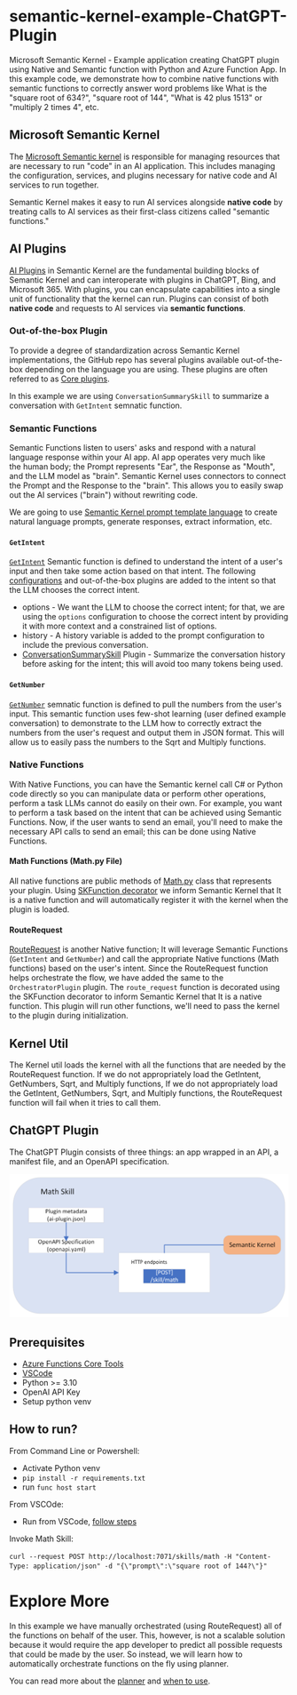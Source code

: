 # semantic-kernel-example-ChatGPT-Plugin
Microsoft Semantic Kernel - Example application creating ChatGPT plugin using Native and Semantic function with Python and Azure Function App. In this example code, we demonstrate how to combine native functions with semantic functions to correctly answer word problems like What is the "square root of 634?", "square root of 144", "What is 42 plus 1513" or "multiply 2 times 4", etc.

## Microsoft Semantic Kernel

The [Microsoft Semantic kernel](https://learn.microsoft.com/en-us/semantic-kernel/ai-orchestration/kernel/?tabs=Csharp) is responsible for managing resources that are necessary to run "code" in an AI application. This includes managing the configuration, services, and plugins necessary for native code and AI services to run together.

Semantic Kernel makes it easy to run AI services alongside **native code** by treating calls to AI services as their first-class citizens called "semantic functions."

## AI Plugins

[AI Plugins](https://learn.microsoft.com/en-us/semantic-kernel/ai-orchestration/plugins/?tabs=Csharp) in Semantic Kernel are the fundamental building blocks of Semantic Kernel and can interoperate with plugins in ChatGPT, Bing, and Microsoft 365. With plugins, you can encapsulate capabilities into a single unit of functionality that the kernel can run. Plugins can consist of both **native code** and requests to AI services via **semantic functions**.

### Out-of-the-box Plugin

To provide a degree of standardization across Semantic Kernel implementations, the GitHub repo has several plugins available out-of-the-box depending on the language you are using. These plugins are often referred to as [Core plugins](https://learn.microsoft.com/en-us/semantic-kernel/ai-orchestration/plugins/out-of-the-box-plugins?tabs=python#core-plugins). 

In this example we are using `ConversationSummarySkill` to summarize a conversation with `GetIntent` semnatic function.

### Semantic Functions

Semantic Functions listen to users' asks and respond with a natural language response within your AI app. AI app operates very much like the human body; the Prompt represents "Ear", the Response as "Mouth", and the LLM model as "brain". Semantic Kernel uses connectors to connect the Prompt and the Response to the "brain". This allows you to easily swap out the AI services ("brain") without rewriting code.

We are going to use [Semantic Kernel prompt template language](https://learn.microsoft.com/en-us/semantic-kernel/prompt-engineering/prompt-template-syntax) to create natural language prompts, generate responses, extract information, etc.

#### `GetIntent` 

[`GetIntent`](./plugins/OrchestratorPlugin/GetIntent/) Semantic function is defined to understand the intent of a user's input and then take some action based on that intent. The following [configurations](https://learn.microsoft.com/en-us/semantic-kernel/prompt-engineering/configure-prompts) and out-of-the-box plugins are added to the intent so that the LLM chooses the correct intent.

- options - We want the LLM to choose the correct intent; for that, we are using the `options` configuration to choose the correct intent by providing it with more context and a constrained list of options.
- history - A history variable is added to the prompt configuration to include the previous conversation.
- [ConversationSummarySkill](https://learn.microsoft.com/en-us/azure/architecture/ai-ml/guide/conversation-summarization) Plugin - Summarize the conversation history before asking for the intent; this will avoid too many tokens being used.

#### `GetNumber`

[`GetNumber`](./plugins/OrchestratorPlugin/GetNumbers/) semnatic function is defined to pull the numbers from the user's input. This semantic function uses few-shot learning (user defined example conversation) to demonstrate to the LLM how to correctly extract the numbers from the user's request and output them in JSON format. This will allow us to easily pass the numbers to the Sqrt and Multiply functions.


### Native Functions

With Native Functions, you can have the Semantic kernel call C# or Python code directly so you can manipulate data or perform other operations, perform a task LLMs cannot do easily on their own. For example, you want to perform a task based on the intent that can be achieved using Semantic Functions. Now, if the user wants to send an email, you'll need to make the necessary API calls to send an email; this can be done using Native Functions.

#### Math Functions (Math.py File)

All native functions are public methods of [Math.py](./plugins/MathPlugin/Math.py) class that represents your plugin. Using [SKFunction decorator](https://learn.microsoft.com/en-us/semantic-kernel/ai-orchestration/plugins/native-functions/using-the-skfunction-decorator?tabs=Csharp#use-the-skfunction-decorator-to-define-a-native-function) we inform Semantic Kernel that It is a native function and will automatically register it with the kernel when the plugin is loaded.

#### RouteRequest

[RouteRequest](./plugins/OrchestratorPlugin/OrchestratorPlugin.py) is another Native function; It will leverage Semantic Functions (`GetIntent` and `GetNumber`) and call the appropriate Native functions (Math functions) based on the user's intent. Since the RouteRequest function helps orchestrate the flow, we have added the same to the `OrchestratorPlugin` plugin. The `route_request` function is decorated using the SKFunction decorator to inform Semantic Kernel that It is a native function. This plugin will run other functions, we'll need to pass the kernel to the plugin during initialization.

## Kernel Util

The Kernel util loads the kernel with all the functions that are needed by the RouteRequest function. If we do not appropriately load the GetIntent, GetNumbers, Sqrt, and Multiply functions, If we do not appropriately load the GetIntent, GetNumbers, Sqrt, and Multiply functions, the RouteRequest function will fail when it tries to call them.


## ChatGPT Plugin

The ChatGPT Plugin consists of three things: an app wrapped in an API, a manifest file, and an OpenAPI specification.

![alt](./images/MathSkill.png)

## Prerequisites

- [Azure Functions Core Tools](https://www.npmjs.com/package/azure-functions-core-tools)
- [VSCode](https://code.visualstudio.com/download)
- Python >= 3.10
- OpenAI API Key
- Setup python venv

## How to run?

From Command Line or Powershell:

- Activate Python venv
- `pip install -r requirements.txt`
- run `func host start`

From VSCOde:

- Run from VSCode, [follow steps](https://learn.microsoft.com/en-us/azure/azure-functions/functions-develop-vs-code?tabs=node-v3%2Cpython-v2%2Cisolated-process&pivots=programming-language-csharp#run-functions-locally)

Invoke Math Skill:

`curl --request POST http://localhost:7071/skills/math -H "Content-Type: application/json" -d "{\"prompt\":\"square root of 144?\"}"`

# Explore More

In this example we have manually orchestrated (using RouteRequest) all of the functions on behalf of the user. This, however, is not a scalable solution because it would require the app developer to predict all possible requests that could be made by the user. So instead, we will learn how to automatically orchestrate functions on the fly using planner.

You can read more about the [planner](https://learn.microsoft.com/en-us/semantic-kernel/ai-orchestration/planners/?tabs=Csharp) and [when to use](https://learn.microsoft.com/en-us/semantic-kernel/ai-orchestration/planners/?tabs=Csharp#when-to-use-planner).